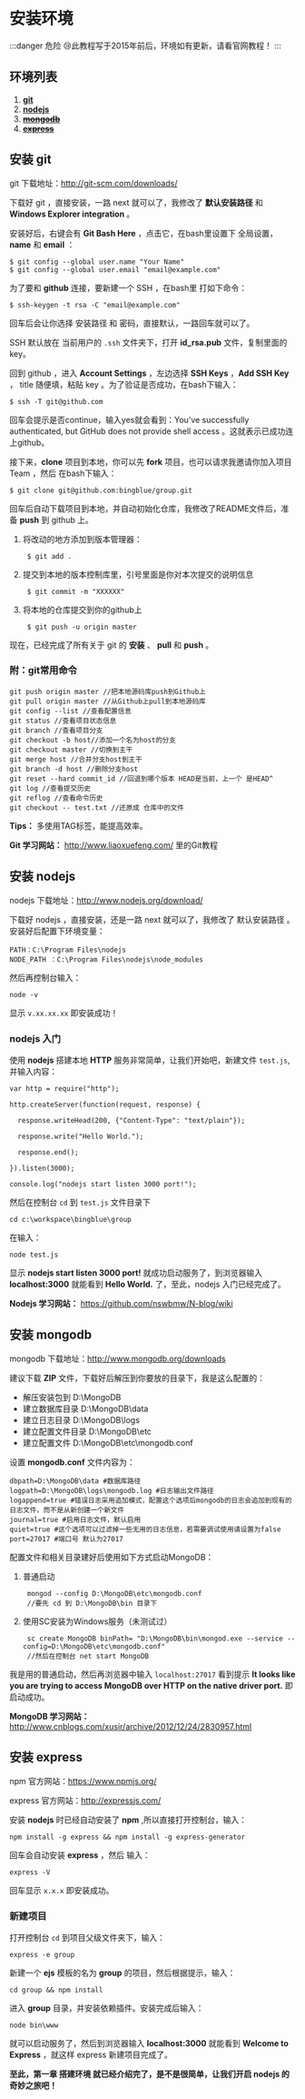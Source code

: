 # 安装环境
:::danger 危险
:cry:此教程写于2015年前后，环境如有更新，请看官网教程！
:::
## 环境列表
1. **[git](#安装-git)** 
2. **[nodejs](#安装-nodejs)**
3. ~~**[mongodb](#安装-mongodb)**~~
4. ~~**[express](#安装-express)**~~

## 安装 git
 git 下载地址：http://git-scm.com/downloads/ 

下载好 git ，直接安装，一路 next 就可以了，我修改了 **默认安装路径** 和 **Windows Explorer integration** 。

安装好后，右键会有 **Git Bash Here** ，点击它，在bash里设置下 全局设置，**name** 和 **email** ： 

    $ git config --global user.name "Your Name"
    $ git config --global user.email "email@example.com"

为了要和 **github** 连接，要新建一个 SSH ，在bash里 打如下命令：

    $ ssh-keygen -t rsa -C "email@example.com"

回车后会让你选择 安装路径 和 密码，直接默认，一路回车就可以了。

 SSH 默认放在 当前用户的 `.ssh` 文件夹下，打开 **id_rsa.pub** 文件，复制里面的key。

回到 github ，进入 **Account Settings** ，左边选择 **SSH Keys** ，**Add SSH Key** ， title 随便填，粘贴 key 。为了验证是否成功，在bash下输入：

    $ ssh -T git@github.com

回车会提示是否continue，输入yes就会看到：You’ve successfully authenticated, but GitHub does not provide shell access 。这就表示已成功连上github。

接下来，**clone** 项目到本地，你可以先 **fork** 项目，也可以请求我邀请你加入项目 Team ，然后 在bash下输入：

    $ git clone git@github.com:bingblue/group.git

回车后自动下载项目到本地，并自动初始化仓库，我修改了README文件后，准备 **push** 到 github 上。

1. 将改动的地方添加到版本管理器：

        $ git add .


2. 提交到本地的版本控制库里，引号里面是你对本次提交的说明信息

        $ git commit -m "XXXXXX"


3. 将本地的仓库提交到你的github上

        $ git push -u origin master


现在，已经完成了所有关于 git 的 **安装** 、 **pull** 和 **push** 。

### 附：git常用命令
```shell
git push origin master //把本地源码库push到Github上
git pull origin master //从Github上pull到本地源码库
git config --list //查看配置信息
git status //查看项目状态信息
git branch //查看项目分支
git checkout -b host//添加一个名为host的分支
git checkout master //切换到主干
git merge host //合并分支host到主干
git branch -d host //删除分支host
git reset --hard commit_id //回退到哪个版本 HEAD是当前，上一个 是HEAD^
git log //查看提交历史
git reflog //查看命令历史
git checkout -- test.txt //还原成 仓库中的文件
```

**Tips：** 多使用TAG标签，能提高效率。

**Git 学习网站：** http://www.liaoxuefeng.com/ 里的Git教程


## 安装 nodejs
 nodejs 下载地址：http://www.nodejs.org/download/

下载好 nodejs ，直接安装，还是一路 next 就可以了，我修改了 默认安装路径 。安装好后配置下环境变量：

    PATH：C:\Program Files\nodejs
    NODE_PATH ：C:\Program Files\nodejs\node_modules

然后再控制台输入：

    node -v

显示 `v.xx.xx.xx` 即安装成功！

### nodejs 入门
使用 **nodejs** 搭建本地 **HTTP** 服务非常简单，让我们开始吧，新建文件 `test.js`,并输入内容：

    var http = require("http"); 

    http.createServer(function(request, response) { 

      response.writeHead(200, {"Content-Type": "text/plain"}); 

      response.write("Hello World."); 

      response.end(); 

    }).listen(3000); 

    console.log("nodejs start listen 3000 port!");

然后在控制台 `cd` 到 `test.js` 文件目录下

    cd c:\workspace\bingblue\group

在输入：

    node test.js

显示 **nodejs start listen 3000 port!** 就成功启动服务了，到浏览器输入 **localhost:3000** 就能看到 **Hello World.** 了，至此，nodejs 入门已经完成了。

**Nodejs 学习网站：** https://github.com/nswbmw/N-blog/wiki


## 安装 mongodb

 mongodb 下载地址：http://www.mongodb.org/downloads

建议下载 **ZIP** 文件，下载好后解压到你要放的目录下，我是这么配置的：
- 解压安装包到 D:\MongoDB
- 建立数据库目录 D:\MongoDB\data
- 建立日志目录 D:\MongoDB\logs
- 建立配置文件目录 D:\MongoDB\etc
- 建立配置文件 D:\MongoDB\etc\mongodb.conf

设置 **mongodb.conf** 文件内容为：

    dbpath=D:\MongoDB\data #数据库路径
    logpath=D:\MongoDB\logs\mongodb.log #日志输出文件路径
    logappend=true #错误日志采用追加模式，配置这个选项后mongodb的日志会追加到现有的日志文件，而不是从新创建一个新文件
    journal=true #启用日志文件，默认启用
    quiet=true #这个选项可以过滤掉一些无用的日志信息，若需要调试使用请设置为false
    port=27017 #端口号 默认为27017

配置文件和相关目录建好后使用如下方式启动MongoDB：

1. 普通启动

        mongod --config D:\MongoDB\etc\mongodb.conf
        //要先 cd 到 D:\MongoDB\bin 目录下

2. 使用SC安装为Windows服务（未测试过）

        sc create MongoDB binPath= "D:\MongoDB\bin\mongod.exe --service --config=D:\MongoDB\etc\mongodb.conf"
        //然后在控制台 net start MongoDB


我是用的普通启动，然后再浏览器中输入 `localhost:27017` 看到提示 **It looks like you are trying to access MongoDB over HTTP on the native driver port.** 即启动成功。 

**MongoDB 学习网站：** http://www.cnblogs.com/xusir/archive/2012/12/24/2830957.html


## 安装 express
 npm 官方网站：https://www.npmjs.org/

 express 官方网站：http://expressjs.com/

安装 **nodejs** 时已经自动安装了 **npm** ,所以直接打开控制台，输入：

    npm install -g express && npm install -g express-generator

回车会自动安装 **express** ，然后 输入：

    express -V

回车显示 `x.x.x` 即安装成功。

### 新建项目
打开控制台 `cd` 到项目父级文件夹下，输入：

    express -e group

新建一个 **ejs** 模板的名为 **group** 的项目，然后根据提示，输入：

    cd group && npm install

进入 **group** 目录，并安装依赖插件。安装完成后输入：

    node bin\www

就可以启动服务了，然后到浏览器输入 **localhost:3000** 就能看到 **Welcome to Express** ，就这样 express 新建项目完成了。

**至此，第一章 搭建环境 就已经介绍完了，是不是很简单，让我们开启 nodejs 的奇妙之旅吧！**